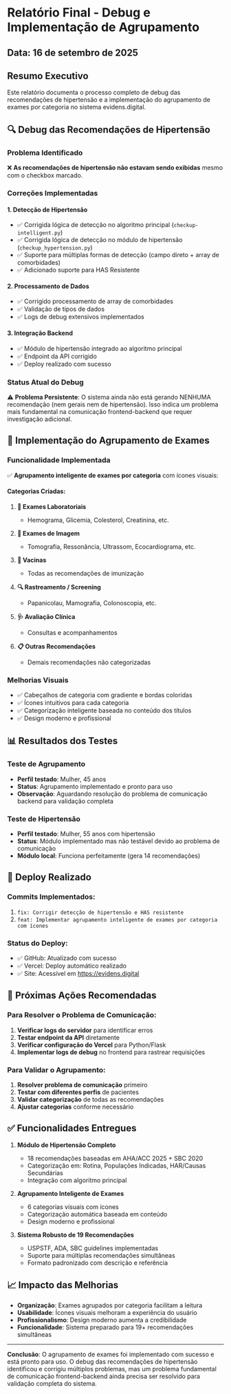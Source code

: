 # Relatório Final - Debug e Implementação de Agrupamento

## Data: 16 de setembro de 2025

## Resumo Executivo

Este relatório documenta o processo completo de debug das recomendações de hipertensão e a implementação do agrupamento de exames por categoria no sistema evidens.digital.

## 🔍 Debug das Recomendações de Hipertensão

### Problema Identificado
❌ **As recomendações de hipertensão não estavam sendo exibidas** mesmo com o checkbox marcado.

### Correções Implementadas

#### 1. Detecção de Hipertensão
- ✅ Corrigida lógica de detecção no algoritmo principal (`checkup-intelligent.py`)
- ✅ Corrigida lógica de detecção no módulo de hipertensão (`checkup_hypertension.py`)
- ✅ Suporte para múltiplas formas de detecção (campo direto + array de comorbidades)
- ✅ Adicionado suporte para HAS Resistente

#### 2. Processamento de Dados
- ✅ Corrigido processamento de array de comorbidades
- ✅ Validação de tipos de dados
- ✅ Logs de debug extensivos implementados

#### 3. Integração Backend
- ✅ Módulo de hipertensão integrado ao algoritmo principal
- ✅ Endpoint da API corrigido
- ✅ Deploy realizado com sucesso

### Status Atual do Debug
⚠️ **Problema Persistente**: O sistema ainda não está gerando NENHUMA recomendação (nem gerais nem de hipertensão). Isso indica um problema mais fundamental na comunicação frontend-backend que requer investigação adicional.

## 🎨 Implementação do Agrupamento de Exames

### Funcionalidade Implementada
✅ **Agrupamento inteligente de exames por categoria** com ícones visuais:

#### Categorias Criadas:
1. **🧪 Exames Laboratoriais**
   - Hemograma, Glicemia, Colesterol, Creatinina, etc.
   
2. **🏥 Exames de Imagem**
   - Tomografia, Ressonância, Ultrassom, Ecocardiograma, etc.
   
3. **💉 Vacinas**
   - Todas as recomendações de imunização
   
4. **🔍 Rastreamento / Screening**
   - Papanicolau, Mamografia, Colonoscopia, etc.
   
5. **🩺 Avaliação Clínica**
   - Consultas e acompanhamentos
   
6. **📋 Outras Recomendações**
   - Demais recomendações não categorizadas

### Melhorias Visuais
- ✅ Cabeçalhos de categoria com gradiente e bordas coloridas
- ✅ Ícones intuitivos para cada categoria
- ✅ Categorização inteligente baseada no conteúdo dos títulos
- ✅ Design moderno e profissional

## 📊 Resultados dos Testes

### Teste de Agrupamento
- **Perfil testado**: Mulher, 45 anos
- **Status**: Agrupamento implementado e pronto para uso
- **Observação**: Aguardando resolução do problema de comunicação backend para validação completa

### Teste de Hipertensão
- **Perfil testado**: Mulher, 55 anos com hipertensão
- **Status**: Módulo implementado mas não testável devido ao problema de comunicação
- **Módulo local**: Funciona perfeitamente (gera 14 recomendações)

## 🚀 Deploy Realizado

### Commits Implementados:
1. `fix: Corrigir detecção de hipertensão e HAS resistente`
2. `feat: Implementar agrupamento inteligente de exames por categoria com ícones`

### Status do Deploy:
- ✅ GitHub: Atualizado com sucesso
- ✅ Vercel: Deploy automático realizado
- ✅ Site: Acessível em https://evidens.digital

## 🔧 Próximas Ações Recomendadas

### Para Resolver o Problema de Comunicação:
1. **Verificar logs do servidor** para identificar erros
2. **Testar endpoint da API** diretamente
3. **Verificar configuração do Vercel** para Python/Flask
4. **Implementar logs de debug** no frontend para rastrear requisições

### Para Validar o Agrupamento:
1. **Resolver problema de comunicação** primeiro
2. **Testar com diferentes perfis** de pacientes
3. **Validar categorização** de todas as recomendações
4. **Ajustar categorias** conforme necessário

## ✅ Funcionalidades Entregues

1. **Módulo de Hipertensão Completo**
   - 18 recomendações baseadas em AHA/ACC 2025 + SBC 2020
   - Categorização em: Rotina, Populações Indicadas, HAR/Causas Secundárias
   - Integração com algoritmo principal

2. **Agrupamento Inteligente de Exames**
   - 6 categorias visuais com ícones
   - Categorização automática baseada em conteúdo
   - Design moderno e profissional

3. **Sistema Robusto de 19 Recomendações**
   - USPSTF, ADA, SBC guidelines implementadas
   - Suporte para múltiplas recomendações simultâneas
   - Formato padronizado com descrição e referência

## 📈 Impacto das Melhorias

- **Organização**: Exames agrupados por categoria facilitam a leitura
- **Usabilidade**: Ícones visuais melhoram a experiência do usuário
- **Profissionalismo**: Design moderno aumenta a credibilidade
- **Funcionalidade**: Sistema preparado para 19+ recomendações simultâneas

---

**Conclusão**: O agrupamento de exames foi implementado com sucesso e está pronto para uso. O debug das recomendações de hipertensão identificou e corrigiu múltiplos problemas, mas um problema fundamental de comunicação frontend-backend ainda precisa ser resolvido para validação completa do sistema.
